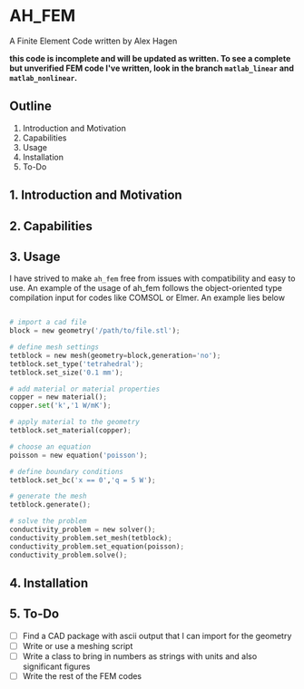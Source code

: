 # AH_FEM
A Finite Element Code written by Alex Hagen

**this code is incomplete and will be updated as written.  To see a complete but unverified FEM code I've written, look in the branch `matlab_linear` and `matlab_nonlinear`.**

## Outline

1. Introduction and Motivation
2. Capabilities
3. Usage
4. Installation
5. To-Do

## 1. Introduction and Motivation

## 2. Capabilities

## 3. Usage

I have strived to make `ah_fem` free from issues with compatibility and easy to use.  An example of the usage of ah_fem follows the object-oriented type compilation input for codes like COMSOL or Elmer.  An example lies below

```python

# import a cad file
block = new geometry('/path/to/file.stl');

# define mesh settings
tetblock = new mesh(geometry=block,generation='no');
tetblock.set_type('tetrahedral');
tetblock.set_size('0.1 mm');

# add material or material properties
copper = new material();
copper.set('k','1 W/mK');

# apply material to the geometry
tetblock.set_material(copper);

# choose an equation
poisson = new equation('poisson');

# define boundary conditions
tetblock.set_bc('x == 0','q = 5 W');

# generate the mesh
tetblock.generate();

# solve the problem
conductivity_problem = new solver();
conductivity_problem.set_mesh(tetblock);
conductivity_problem.set_equation(poisson);
conductivity_problem.solve();

```

## 4. Installation

## 5. To-Do

- [ ] Find a CAD package with ascii output that I can import for the geometry
- [ ] Write or use a meshing script
- [ ] Write a class to bring in numbers as strings with units and also significant figures
- [ ] Write the rest of the FEM codes
